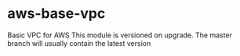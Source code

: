 # aws-base-vpc
Basic VPC for AWS
This module is versioned on upgrade. The master branch will usually contain the latest version
